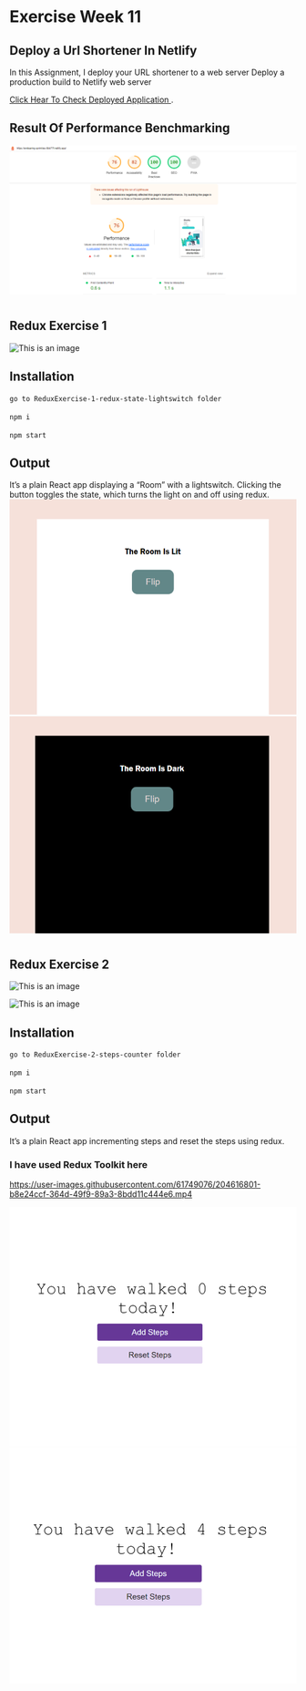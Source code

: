 # Exercise Week 11

## Deploy a Url Shortener In Netlify

In this Assignment, I deploy your URL shortener to a web server
Deploy a production build to Netlify web server

[Click Hear To Check Deployed Application ](https://endearing-sprinkles-6bb77f.netlify.app/).

## Result Of Performance Benchmarking

![This is an image](./screens/lighthouse.png)

#

## Redux Exercise 1

![This is an image](https://i.postimg.cc/rsdCSKh8/q1.png)

## Installation

```
go to ReduxExercise-1-redux-state-lightswitch folder

npm i

npm start
```

## Output

It’s a plain React app displaying a “Room” with a lightswitch. Clicking the button toggles the state, which turns the light on and off using redux.
![This is an image](./screens/light.png)
![This is an image](./screens/dark.png)

#

## Redux Exercise 2

![This is an image](https://i.postimg.cc/1zRQyqR7/Screenshot-2022-11-22-014234.png)

![This is an image](https://i.postimg.cc/76VXw569/Screenshot-2022-11-22-014428.png)

## Installation

```
go to ReduxExercise-2-steps-counter folder

npm i

npm start
```

## Output

It’s a plain React app incrementing steps and reset the steps using redux.

### I have used Redux Toolkit here

https://user-images.githubusercontent.com/61749076/204616801-b8e24ccf-364d-49f9-89a3-8bdd11c444e6.mp4


![This is an image](./screens/steps0.png)
![This is an image](./screens/steps.png)



